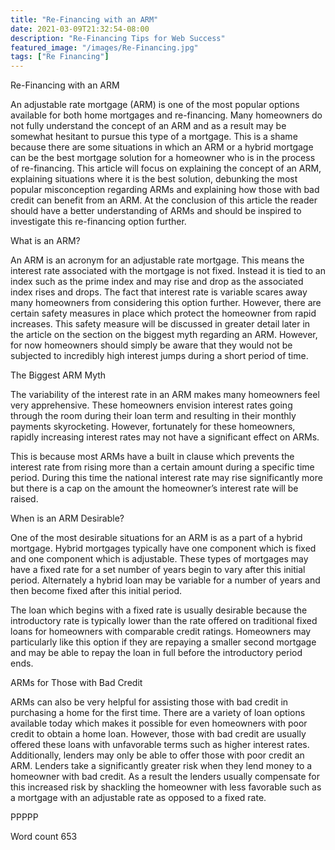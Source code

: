 ```yaml
---
title: "Re-Financing with an ARM"
date: 2021-03-09T21:32:54-08:00
description: "Re-Financing Tips for Web Success"
featured_image: "/images/Re-Financing.jpg"
tags: ["Re Financing"]
---
```


Re-Financing with an ARM

An adjustable rate mortgage (ARM) is one of the most popular options available for both home mortgages and re-financing. Many homeowners do not fully understand the concept of an ARM and as a result may be somewhat hesitant to pursue this type of a mortgage. This is a shame because there are some situations in which an ARM or a hybrid mortgage can be the best mortgage solution for a homeowner who is in the process of re-financing. This article will focus on explaining the concept of an ARM, explaining situations where it is the best solution, debunking the most popular misconception regarding ARMs and explaining how those with bad credit can benefit from an ARM. At the conclusion of this article the reader should have a better understanding of ARMs and should be inspired to investigate this re-financing option further. 

What is an ARM?

An ARM is an acronym for an adjustable rate mortgage. This means the interest rate associated with the mortgage is not fixed. Instead it is tied to an index such as the prime index and may rise and drop as the associated index rises and drops. The fact that interest rate is variable scares away many homeowners from considering this option further. However, there are certain safety measures in place which protect the homeowner from rapid increases. This safety measure will be discussed in greater detail later in the article on the section on the biggest myth regarding an ARM. However, for now homeowners should simply be aware that they would not be subjected to incredibly high interest jumps during a short period of time. 

The Biggest ARM Myth

The variability of the interest rate in an ARM makes many homeowners feel very apprehensive. These homeowners envision interest rates going through the room during their loan term and resulting in their monthly payments skyrocketing. However, fortunately for these homeowners, rapidly increasing interest rates may not have a significant effect on ARMs.

This is because most ARMs have a built in clause which prevents the interest rate from rising more than a certain amount during a specific time period. During this time the national interest rate may rise significantly more but there is a cap on the amount the homeowner’s interest rate will be raised. 

When is an ARM Desirable?

One of the most desirable situations for an ARM is as a part of a hybrid mortgage. Hybrid mortgages typically have one component which is fixed and one component which is adjustable. These types of mortgages may have a fixed rate for a set number of years begin to vary after this initial period. Alternately a hybrid loan may be variable for a number of years and then become fixed after this initial period. 

The loan which begins with a fixed rate is usually desirable because the introductory rate is typically lower than the rate offered on traditional fixed loans for homeowners with comparable credit ratings. Homeowners may particularly like this option if they are repaying a smaller second mortgage and may be able to repay the loan in full before the introductory period ends. 

ARMs for Those with Bad Credit

ARMs can also be very helpful for assisting those with bad credit in purchasing a home for the first time. There are a variety of loan options available today which makes it possible for even homeowners with poor credit to obtain a home loan. However, those with bad credit are usually offered these loans with unfavorable terms such as higher interest rates. Additionally, lenders may only be able to offer those with poor credit an ARM. Lenders take a significantly greater risk when they lend money to a homeowner with bad credit. As a result the lenders usually compensate for this increased risk by shackling the homeowner with less favorable such as a mortgage with an adjustable rate as opposed to a fixed rate. 

PPPPP

Word count 653


